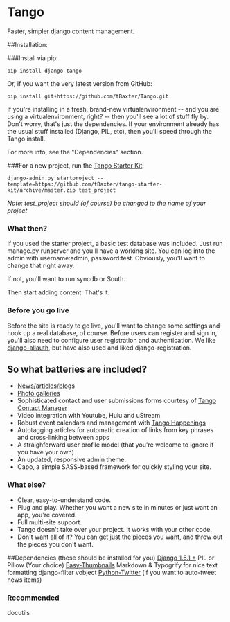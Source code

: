 Tango
=====

Faster, simpler django content management.


##Installation:

###Install via pip:

    pip install django-tango

Or, if you want the very latest version from GitHub:

    pip install git+https://github.com/tBaxter/Tango.git

If you're installing in a fresh, brand-new virtualenvironment -- and you are using a virtualenvironment, right? -- then you'll see a lot of stuff fly by.
Don't worry, that's just the dependencies.
If your environment already has the usual stuff installed (Django, PIL, etc),
then you'll speed through the Tango install.

For more info, see the "Dependencies" section.

###For a new project, run the [Tango Starter Kit](https://github.com/tBaxter/tango-starter-kit):

    django-admin.py startproject --template=https://github.com/tBaxter/tango-starter-kit/archive/master.zip test_project

*Note: test_project should (of course) be changed to the name of your project*

### What then?
If you used the starter project, a basic test database was included.
Just run manage.py runserver and you'll have a working site.
You can log into the admin with username:admin, password:test.
Obviously, you'll want to change that right away.

If not, you'll want to run syncdb or South.

Then start adding content. That's it.

### Before you go live
Before the site is ready to go live, you'll want to change some settings and hook up a real database, of course.
Before users can register and sign in, you'll also need to configure user registration and authentication. We like [django-allauth](https://github.com/pennersr/django-allauth), but have also used and liked django-registration.

## So what batteries are included?
* [News/articles/blogs](https://github.com/tBaxter/tango-articles)
* [Photo galleries](https://github.com/tBaxter/tango-photos)
* Sophisticated contact and user submissions forms courtesy of [Tango Contact Manager](https://github.com/tBaxter/tango-contact-manager)
* Video integration with Youtube, Hulu and uStream
* Robust event calendars and management with [Tango Happenings](https://github.com/tBaxter/tango-happenings)
* Autotagging articles for automatic creation of links from key phrases and cross-linking between apps
* A straighforward user profile model (that you're welcome to ignore if you have your own)
* An updated, responsive admin theme.
* Capo, a simple SASS-based framework for quickly styling your site.


### What else?
* Clear, easy-to-understand code.
* Plug and play. Whether you want a new site in minutes or just want an app, you're covered.
* Full multi-site support.
* Tango doesn't take over your project. It works with your other code.
* Don't want all of it? You can get just the pieces you want, and throw out the pieces you don't want.


##Dependencies (these should be installed for you)
[Django 1.5.1 +](https://www.djangoproject.com)
PIL or Pillow (Your choice)
[Easy-Thumbnails](https://github.com/SmileyChris/easy-thumbnails)
Markdown & Typogrify for nice text formatting
django-filter
vobject
[Python-Twitter](https://github.com/bear/python-twitter) (if you want to auto-tweet news items)

### Recommended
docutils
